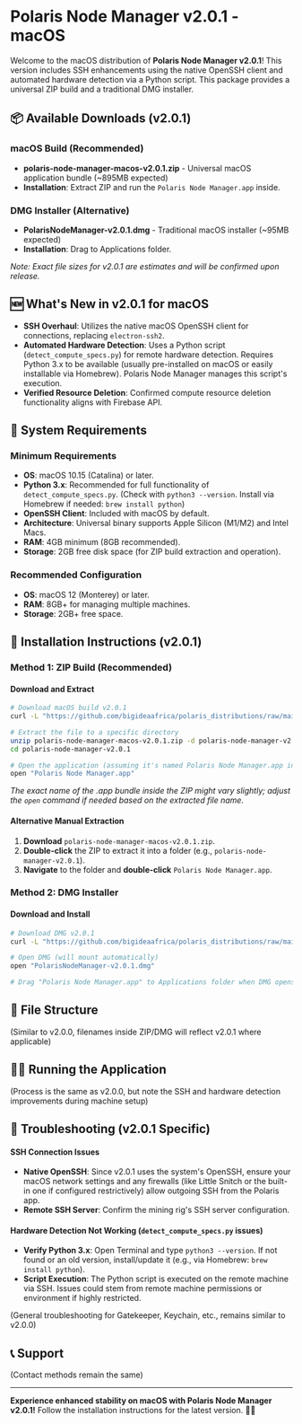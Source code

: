 # Polaris Node Manager v2.0.1 - macOS

Welcome to the macOS distribution of **Polaris Node Manager v2.0.1**! This version includes SSH enhancements using the native OpenSSH client and automated hardware detection via a Python script. This package provides a universal ZIP build and a traditional DMG installer.

## 📦 Available Downloads (v2.0.1)

### macOS Build (Recommended)
- **polaris-node-manager-macos-v2.0.1.zip** - Universal macOS application bundle (~895MB expected)
- **Installation**: Extract ZIP and run the `Polaris Node Manager.app` inside.

### DMG Installer (Alternative)
- **PolarisNodeManager-v2.0.1.dmg** - Traditional macOS installer (~95MB expected)
- **Installation**: Drag to Applications folder.

*Note: Exact file sizes for v2.0.1 are estimates and will be confirmed upon release.*

## 🆕 What's New in v2.0.1 for macOS
- **SSH Overhaul**: Utilizes the native macOS OpenSSH client for connections, replacing `electron-ssh2`.
- **Automated Hardware Detection**: Uses a Python script (`detect_compute_specs.py`) for remote hardware detection. Requires Python 3.x to be available (usually pre-installed on macOS or easily installable via Homebrew). Polaris Node Manager manages this script's execution.
- **Verified Resource Deletion**: Confirmed compute resource deletion functionality aligns with Firebase API.

## 🔧 System Requirements

### Minimum Requirements
- **OS**: macOS 10.15 (Catalina) or later.
- **Python 3.x**: Recommended for full functionality of `detect_compute_specs.py`. (Check with `python3 --version`. Install via Homebrew if needed: `brew install python`)
- **OpenSSH Client**: Included with macOS by default.
- **Architecture**: Universal binary supports Apple Silicon (M1/M2) and Intel Macs.
- **RAM**: 4GB minimum (8GB recommended).
- **Storage**: 2GB free disk space (for ZIP build extraction and operation).

### Recommended Configuration
- **OS**: macOS 12 (Monterey) or later.
- **RAM**: 8GB+ for managing multiple machines.
- **Storage**: 2GB+ free space.

## 🚀 Installation Instructions (v2.0.1)

### Method 1: ZIP Build (Recommended)

#### Download and Extract
```bash
# Download macOS build v2.0.1
curl -L "https://github.com/bigideaafrica/polaris_distributions/raw/main/v2.0.1/macos/polaris-node-manager-macos-v2.0.1.zip" -o "polaris-node-manager-macos-v2.0.1.zip"

# Extract the file to a specific directory
unzip polaris-node-manager-macos-v2.0.1.zip -d polaris-node-manager-v2.0.1
cd polaris-node-manager-v2.0.1

# Open the application (assuming it's named Polaris Node Manager.app inside)
open "Polaris Node Manager.app"
```
*The exact name of the .app bundle inside the ZIP might vary slightly; adjust the `open` command if needed based on the extracted file name.*

#### Alternative Manual Extraction
1. **Download** `polaris-node-manager-macos-v2.0.1.zip`.
2. **Double-click** the ZIP to extract it into a folder (e.g., `polaris-node-manager-v2.0.1`).
3. **Navigate** to the folder and **double-click** `Polaris Node Manager.app`.

### Method 2: DMG Installer

#### Download and Install
```bash
# Download DMG v2.0.1
curl -L "https://github.com/bigideaafrica/polaris_distributions/raw/main/v2.0.1/macos/PolarisNodeManager-v2.0.1.dmg" -o "PolarisNodeManager-v2.0.1.dmg"

# Open DMG (will mount automatically)
open "PolarisNodeManager-v2.0.1.dmg"

# Drag "Polaris Node Manager.app" to Applications folder when DMG opens
```

## 📂 File Structure
(Similar to v2.0.0, filenames inside ZIP/DMG will reflect v2.0.1 where applicable)

## 🏃‍♂️ Running the Application
(Process is the same as v2.0.0, but note the SSH and hardware detection improvements during machine setup)

## 🚨 Troubleshooting (v2.0.1 Specific)

#### SSH Connection Issues
- **Native OpenSSH**: Since v2.0.1 uses the system's OpenSSH, ensure your macOS network settings and any firewalls (like Little Snitch or the built-in one if configured restrictively) allow outgoing SSH from the Polaris app.
- **Remote SSH Server**: Confirm the mining rig's SSH server configuration.

#### Hardware Detection Not Working (`detect_compute_specs.py` issues)
- **Verify Python 3.x**: Open Terminal and type `python3 --version`. If not found or an old version, install/update it (e.g., via Homebrew: `brew install python`).
- **Script Execution**: The Python script is executed on the remote machine via SSH. Issues could stem from remote machine permissions or environment if highly restricted.

(General troubleshooting for Gatekeeper, Keychain, etc., remains similar to v2.0.0)

## 📞 Support
(Contact methods remain the same)

---

**Experience enhanced stability on macOS with Polaris Node Manager v2.0.1!** Follow the installation instructions for the latest version. 🍎🚀 